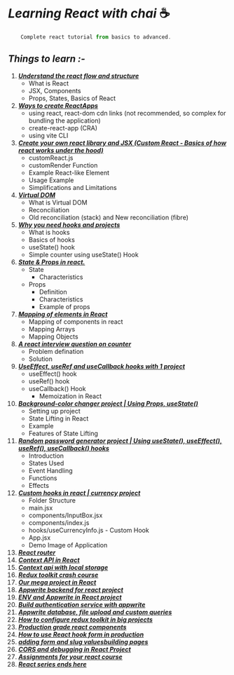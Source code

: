 
# ***Learning React with chai*** ☕
```javascript
    Complete react tutorial from basics to advanced.
```

## *Things to learn :-*

1. ***[Understand the react flow and structure](basics-of-react/01-Understanding-React-Flow-and-Structure.md)***
   - What is React
   - JSX, Components
   - Props, States, Basics of React
2. ***[Ways to create ReactApps](basics-of-react/02-Ways-to-create-ReactApps.md)***
   - using react, react-dom cdn links (not recommended, so complex for bundling the application)
   - create-react-app (CRA)
   - using vite CLI
3. ***[Create your own react library and JSX (Custom React - Basics of how react works under the hood)](basics-of-react/03-create-your-own-react-library-and-jsx-custom-react.md)*** 
    - customReact.js 
    - customRender Function 
    - Example React-like Element 
    - Usage Example
    - Simplifications and Limitations
4. ***[Virtual DOM](basics-of-react/04-virtual-dom.md)***
   - What is Virtual DOM
   - Reconciliation
   - Old reconciliation (stack) and New reconciliation (fibre)
5. ***[Why you need hooks and projects](basics-of-react/05-hooks.md)***
   - What is hooks
   - Basics of hooks
   - useState() hook
   - Simple counter using useState() Hook
6. ***[State & Props in react.](basics-of-react/06-state-and-props.md)***
   - State
     - Characteristics
   - Props
     - Definition
     - Characteristics
     - Example of props
7. ***[Mapping of elements in React](/basics-of-react/07-Mapping-in-react.md)***
   - Mapping of components in react
   - Mapping Arrays
   - Mapping Objects
8. ***[A react interview question on counter](basics-of-react/08-counter-question.md)***
   - Problem defination
   - Solution
9. ***[UseEffect, useRef and useCallback hooks with 1 project](/basics-of-react/09-useEffect-useRef-useCallback-hook.md)***
    - useEffect() hook
    - useRef() hook
    - useCallback() Hook
        - Memoization in React
10. ***[Background-color changer project | Using Props, useState()](/basics-of-react/10-bgchanger.md)***
      - Setting up project
      - State Lifting in React
      - Example
      - Features of State Lifting
11. ***[Random password generator project | Using useState(), useEffect(), useRef(), useCallback() hooks](/basics-of-react/11-random-password-generator.md)***
      - Introduction
      - States Used
      - Event Handling
      - Functions
      - Effects
12. ***[Custom hooks in react | currency project](/basics-of-react/12-custom-hooks-in-react-and-currency-project.md)***
      - Folder Structure
      - main.jsx
      - components/InputBox.jsx
      - components/index.js
      - hooks/useCurrencyInfo.js - Custom Hook
      - App.jsx
      - Demo Image of Application 
13. ***[React router]()***
14. ***[Context API in React]()***
15. ***[Context api with local storage]()***
16. ***[Redux toolkit crash course]()***
17. ***[Our mega project in React]()***
18. ***[Appwrite backend for react project]()***
19. ***[ENV and Appwrite in React project]()***
20. ***[Build authentication service with appwrite]()***
21. ***[Appwrite database, file upload and custom queries]()***
22. ***[How to configure redux toolkit in big projects]()***
23. ***[Production grade react components]()***
24. ***[How to use React hook form in production]()***
25. ***[adding form and slug values]()[building pages]()***
26. ***[CORS and debugging in React Project]()***
27. ***[Assignments for your react course]()***
28. ***[React series ends here]()***